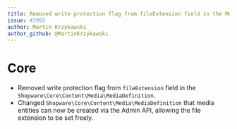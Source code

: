 ```yaml
---
title: Removed write protection flag from fileExtension field in the MediaDefinition
issue: #7993
author: Martin Krzykawski
author_github: @MartinKrzykawski
---
```

# Core
* Removed write protection flag from `fileExtension` field in the `Shopware\Core\Content\Media\MediaDefinition`. 
* Changed `Shopware\Core\Content\Media\MediaDefinition` that media entities can now be created via the Admin API, allowing the file extension to be set freely.
